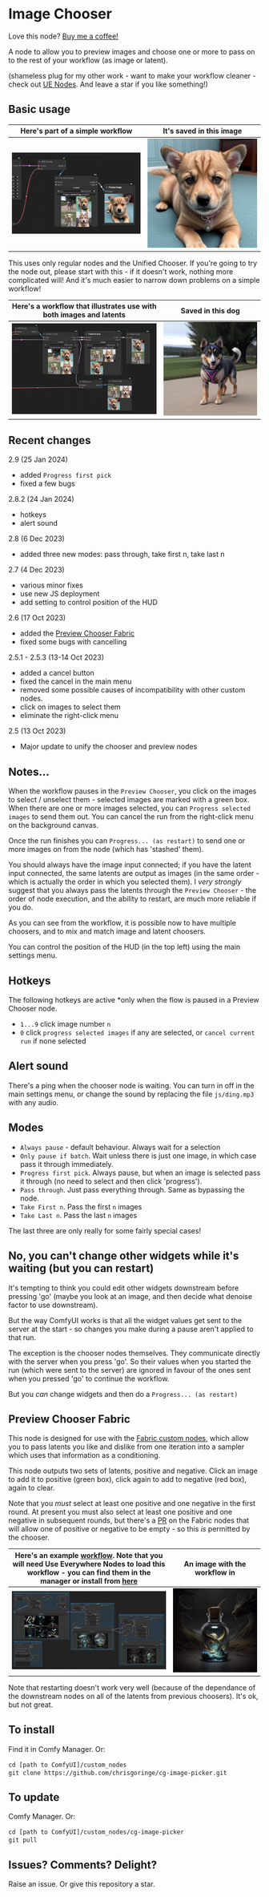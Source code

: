 # Image Chooser

Love this node? [Buy me a coffee!](https://www.buymeacoffee.com/chrisgoringe)

A node to allow you to preview images and choose one or more to pass on to the rest of your workflow (as image or latent). 

(shameless plug for my other work - want to make your workflow cleaner - check out [UE Nodes](https://github.com/chrisgoringe/cg-use-everywhere). And leave a star if you like something!)

## Basic usage

|Here's part of a simple workflow|It's saved in this image|
|-|-|
|![workflow](docs/Screenshot.png)|![dog](docs/dog.png)

This uses only regular nodes and the Unified Chooser. If you're going to try the node out, please start with this - if it doesn't work, nothing more complicated will! And it's much easier to narrow down problems on a simple workflow!

|Here's a workflow that illustrates use with both images and latents|Saved in this dog|
|-|-|
|![workflow](docs/Screenshot%20both.png)|![dog](docs/both.png)

## Recent changes

2.9 (25 Jan 2024)
- added `Progress first pick`
- fixed a few bugs

2.8.2 (24 Jan 2024)
- hotkeys
- alert sound

2.8 (6 Dec 2023)
- added three new modes: pass through, take first n, take last n

2.7 (4 Dec 2023)
- various minor fixes
- use new JS deployment 
- add setting to control position of the HUD

2.6 (17 Oct 2023)
- added the [Preview Chooser Fabric](#preview-chooser-fabric)
- fixed some bugs with cancelling

2.5.1 - 2.5.3 (13-14 Oct 2023)
- added a cancel button
- fixed the cancel in the main menu
- removed some possible causes of incompatibility with other custom nodes.
- click on images to select them
- eliminate the right-click menu

2.5 (13 Oct 2023)
- Major update to unify the chooser and preview nodes

## Notes...

When the workflow pauses in the `Preview Chooser`, you click on the images to select / unselect them - selected images are marked with a green box. When there are one or more images selected, you can `Progress selected images` to send them out. You can cancel the run from the right-click menu on the background canvas.

Once the run finishes you can `Progress... (as restart)` to send one or more images on from the node (which has 'stashed' them).

You should always have the image input connected; if you have the latent input connected, the same latents are output as images (in the same order - which is actually the order in which you selected them). I *very strongly* suggest that you always pass the latents through the `Preview Chooser` - the order of node execution, and the ability to restart, are much more reliable if you do.

As you can see from the workflow, it is possible now to have multiple choosers, and to mix and match image and latent choosers.

You can control the position of the HUD (in the top left) using the main settings menu.

## Hotkeys

The following hotkeys are active *only when the flow is paused in a Preview Chooser node.

- `1...9` click image number `n`
- `0` click `progress selected images` if any are selected, or `cancel current run` if none selected

## Alert sound

There's a ping when the chooser node is waiting. You can turn in off in the main settings menu, or change the sound by replacing the file `js/ding.mp3` with any audio.

## Modes

- `Always pause` - default behaviour. Always wait for a selection
- `Only pause if batch`. Wait unless there is just one image, in which case pass it through immediately.
- `Progress first pick`. Always pause, but when an image is selected pass it through (no need to select and then click 'progress').
- `Pass through`. Just pass everything through. Same as bypassing the node.
- `Take First n`. Pass the first `n` images
- `Take Last n`. Pass the last `n` images

The last three are only really for some fairly special cases!

## No, you can't change other widgets while it's waiting (but you can restart)

It's tempting to think you could edit other widgets downstream before pressing 'go' (maybe you look at an image, and then decide what denoise factor to use downstream). 

But the way ComfyUI works is that all the widget values get sent to the server at the start - so changes you make during a pause aren't applied to that run.

The exception is the chooser nodes themselves. They communicate directly with the server when you press 'go'. So their values when you started the run (which were sent to the server) are ignored in favour of the ones sent when you pressed 'go' to continue the workflow. 

But you *can* change widgets and then do a `Progress... (as restart)`

## Preview Chooser Fabric

This node is designed for use with the [Fabric custom nodes](https://github.com/ssitu/ComfyUI_fabric), which allow you to pass latents you like and dislike from one iteration into a sampler which uses that information as a conditioning.

This node outputs two sets of latents, positive and negative. Click an image to add it to positive (green box), click again to add to negative (red box), again to clear.

Note that you *must* select at least one positive and one negative in the first round. At present you must also select at least one positive and one negative in subsequent rounds, but there's a [PR](https://github.com/ssitu/ComfyUI_fabric/pull/12) on the Fabric nodes that will allow one of positive or negative to be empty - so this *is* permitted by the chooser.

|Here's an example [workflow](docs/fabric-workflow.json). Note that you will need Use Everywhere Nodes to load this workflow - you can find them in the manager or install from [here](https://github.com/chrisgoringe/cg-use-everywhere)|An image with the workflow in|
|-|-|
|![workflow](docs/fabric-screen.png)|![dragon](docs/fabric.png)|

Note that restarting doesn't work very well (because of the dependance of the downstream nodes on all of the latents from previous choosers). It's ok, but not great.

## To install

Find it in Comfy Manager. Or:

```
cd [path to ComfyUI]/custom_nodes
git clone https://github.com/chrisgoringe/cg-image-picker.git
```

## To update

Comfy Manager. Or:

```
cd [path to ComfyUI]/custom_nodes/cg-image-picker
git pull
```



## Issues? Comments? Delight?

Raise an issue. Or give this repository a star.
